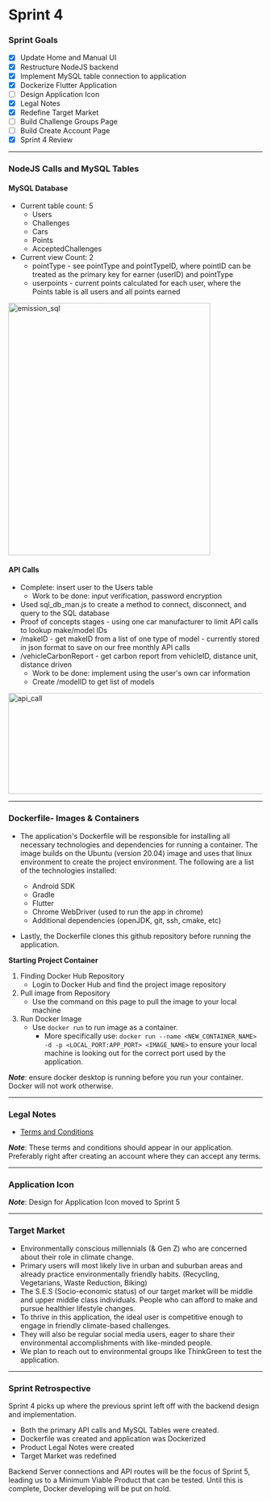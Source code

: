 # Sprint 4

### Sprint Goals
- [X] Update Home and Manual UI
- [X] Restructure NodeJS backend
- [X] Implement MySQL table connection to application
- [X] Dockerize Flutter Application
- [ ] Design Application Icon
- [X] Legal Notes
- [X] Redefine Target Market
- [ ] Build Challenge Groups Page
- [ ] Build Create Account Page
- [X] Sprint 4 Review
---

### NodeJS Calls and MySQL Tables

#### MySQL Database
* Current table count: 5
  * Users
  * Challenges
  * Cars
  * Points
  * AcceptedChallenges
* Current view Count: 2
  * pointType - see pointType and pointTypeID, where pointID can be treated as the primary key for earner (userID) and pointType
  * userpoints - current points calculated for each user, where the Points table is all users and all points earned
<img src="https://github.com/Developer-DUCS/eMission/assets/78006078/35124b10-8706-471a-b14e-fc0bf3ba1b66" alt="emission_sql" width="400" height="500"/>


#### API Calls

* Complete: insert user to the Users table
  * Work to be done: input verification, password encryption
* Used sql_db_man.js to create a method to connect, disconnect, and query to the SQL database
* Proof of concepts stages - using one car manufacturer to limit API calls to lookup make/model IDs
* /makeID - get makeID from a list of one type of model - currently stored in json format to save on our free monthly API calls
* /vehicleCarbonReport - get carbon report from vehicleID, distance unit, distance driven
  * Work to be done: implement using the user's own car information
  * Create /modelID to get list of models
 
<img src="https://github.com/Developer-DUCS/eMission/assets/78006078/b4c6eef1-c456-4a73-b74a-9821fcd8c368" alt="api_call" width="900" height="200"/>


---
### Dockerfile- Images & Containers
* The application's Dockerfile will be responsible for installing all necessary technologies and dependencies for running a container. The image builds on
the Ubuntu (version 20.04) image and uses that linux environment to create the project environment. The following are a list of the technologies installed:
  * Android SDK
  * Gradle
  * Flutter
  * Chrome WebDriver (used to run the app in chrome)
  * Additional dependencies (openJDK, git, ssh, cmake, etc)
  
* Lastly, the Dockerfile clones this github repository before running the application.

**Starting Project Container**
1. Finding Docker Hub Repository
   -  Login to Docker Hub and find the project image repository
2. Pull image from Repository 
   - Use the command on this page to pull the image to your local machine
3. Run Docker Image
   - Use ```docker run``` to run image as a container.
     - More specifically use: ```docker run --name <NEW_CONTAINER_NAME> -d -p <LOCAL_PORT:APP_PORT> <IMAGE_NAME>``` to ensure your local machine is looking out for the correct port used by the application.

**_Note_**: ensure docker desktop is running before you run your container. Docker will not work otherwise. 


---
### Legal Notes
* [Terms and Conditions](https://github.com/Developer-DUCS/eMission/wiki/Product-Legal-Notes#terms-and-conditions)

**_Note_**: These terms and conditions should appear in our application. Preferably right after creating an account where they can accept any terms. 

---
### Application Icon

**_Note_**: Design for Application Icon moved to Sprint 5
  
---
### Target Market 
* Environmentally conscious millennials (& Gen Z) who are concerned about their role in climate change. 
* Primary users will most likely live in urban and suburban areas and already practice environmentally friendly habits. (Recycling, Vegetarians, Waste Reduction, Biking)
* The S.E.S (Socio-economic status) of our target market will be middle and upper middle class individuals. People who can afford to make and pursue healthier lifestyle changes.
* To thrive in this application, the ideal user is competitive enough to engage in friendly climate-based challenges.
* They will also be regular social media users, eager to share their environmental accomplishments with like-minded people.  
* We plan to reach out to environmental groups like ThinkGreen to test the application.
  
---
### Sprint Retrospective
Sprint 4 picks up where the previous sprint left off with the backend design and implementation. 

* Both the primary API calls and MySQL Tables were created.
* Dockerfile was created and application was Dockerized
* Product Legal Notes were created
* Target Market was redefined

Backend Server connections and API routes will be the focus of Sprint 5, leading us to a Minimum Viable Product that can be tested. Until this is complete, Docker developing will be put on hold. 

